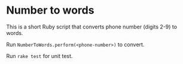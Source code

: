 # Number to words

This is a short Ruby script that converts phone number (digits 2-9) to words.

Run `NumberToWords.perform(<phone-number>)` to convert.

Run `rake test` for unit test.
